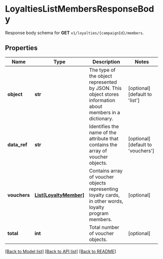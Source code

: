 # LoyaltiesListMembersResponseBody

Response body schema for **GET** `v1/loyalties/{campaignId}/members`.

## Properties

Name | Type | Description | Notes
------------ | ------------- | ------------- | -------------
**object** | **str** | The type of the object represented by JSON. This object stores information about members in a dictionary. | [optional] [default to 'list']
**data_ref** | **str** | Identifies the name of the attribute that contains the array of voucher objects. | [optional] [default to 'vouchers']
**vouchers** | [**List[LoyaltyMember]**](LoyaltyMember.md) | Contains array of voucher objects representing loyalty cards, in other words, loyalty program members. | [optional] 
**total** | **int** | Total number of voucher objects. | [optional] 

[[Back to Model list]](../README.md#documentation-for-models) [[Back to API list]](../README.md#documentation-for-api-endpoints) [[Back to README]](../README.md)


